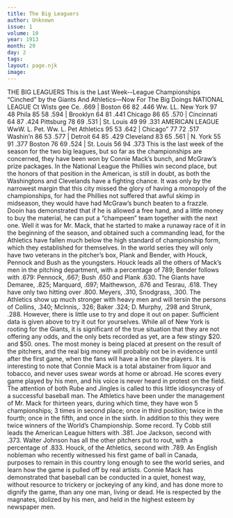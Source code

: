 ```yaml
---
title: The Big Leaguers
author: Unknown
issue: 1
volume: 10
year: 1913
month: 29
day: 2
tags:
layout: page.njk
image:
---
```

THE BIG LEAGUERS    This is the Last Week--League Championships “Cinched” by the Giants And Athletics—Now For The Big Doings NATIONAL LEAGUE Ct Wists gee Ce. .669 | Boston 66 82 .446 Ww. LL. New York 97 48 Phila 85 58 .594 | Brooklyn 64 81 .441 Chicago 86 65 .570 | Cincinnati 64 87 .424 Pittsburg 78 69 .531 | St. Louis 49 99 .331 AMERICAN LEAGUE WwW. L. Pet. Ww. L. Pet Athletics 95 53 .642 | Chicago” 77 72 .517 Washin’n 86 53 .577 | Detroit 64 85 .429 Cleveland 83 65 .561 | N. York 55 91 .377 Boston 76 69 .524 | St. Louis 56 94 .373    This is the last week of the season for the two big leagues, but so far as the championships are concerned, they have been won by Connie Mack’s bunch, and McGraw’s prize packages.    In the National League the Phillies win second place, but the honors of that position in the American, is still in doubt, as both the Washingtons and Clevelands have a fighting chance. It was only by the narrowest margin that this city missed the glory of having a monopoly of the championships, for had the Phillies not suffered that awful skimp in midseason, they would have had McGraw’s bunch beaten to a frazzle. Dooin has demonstrated that if he is allowed a free hand, and a little money to buy the material, he can put a “champeen” team together with the next one.    Well it was for Mr. Mack, that he started to make a runaway race of it in the beginning of the season, and obtained such a commanding lead, for the Athletics have fallen much below the high standard of championship form, which they established for themselves. In the world series they will only have two veterans in the pitcher’s box, Plank and Bender, with Houck, Pennock and Bush as the youngsters. Houck leads all the others of Mack’s men in the pitching department, with a percentage of 789; Bender follows with .679: Pennock, .667; Bush .650 and Plank .630.    The Giants have Demaree, .825; Marquard, .697; Maithewson, .676 and Tesrau, .618. They have only two hitting over .800. Meyers, .310, Snodgrass, .300. The Athletics show up much stronger with heavy men and will tersin the persons of Collins, .340; McInnis,. 326; Baker .324; D. Murphy, .298 and Strunk, .288.    However, there is little use to try and dope it out on paper. Sufficient data is given above to try it out for yourselves. While all of New York is rooting for the Giants, it is significant of the true situation that they are not offering any odds, and the only bets recorded as yet, are a few stingy $20. and $50. ones. The most money is being placed at present on the result of the pitchers, and the real big money will probably not be in evidence until after the first game, when the fans will have a line on the players.    It is interesting to note that Connie Mack is a total abstainer from liquor and tobacco, and never uses swear words at home or abroad. He scores every game played by his men, and his voice is never heard in protest on the field. The attention of both Rube and Jingles is called to this little idiosyncrasy of a successful baseball man.    The Athletics have been under the management of Mr. Mack for thirteen years, during which time, they have won 5 championships; 3 times in second place; once in third position; twice in the fourth; once in the fifth, and once in the sixth. In addition to this they were twice winners of the World’s Championship. Some record.    Ty Cobb still leads the American League hitters with .381. Joe Jackson, second with .373.   Walter Johnson has all the other pitchers put to rout, with a percentage of .833. Houck, of the Athletics, second with .789.    An English nobleman who recently witnessed his first game of ball in Canada, purposes to remain in this country long enough to see the world series, and learn how the game is pulled off by real artists.   Connie Mack has demonstrated that baseball can be conducted in a quiet, honest way, without resource to trickery or jockeying of any kind, and has done more to dignify the game, than any one man, living or dead. He is respected by the magnates, idolized by his men, and held in the highest esteem by newspaper men. 

